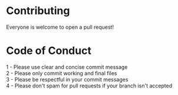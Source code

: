 # Contributing

Everyone is welcome to open a pull request!

# Code of Conduct

1 - Please use clear and concise commit message\
2 - Please only commit working and final files\
3 - Please be respectful in your commit messages\
4 - Please don't spam for pull requests if your branch isn't accepted